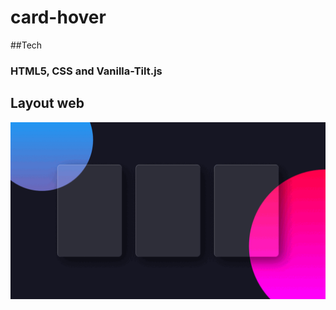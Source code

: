 # card-hover


##Tech
### HTML5, CSS and Vanilla-Tilt.js



## Layout web
![Web 1](https://github.com/bryancury3r/card-hover/blob/master/ezgif.com-gif-maker%20(1).gif)
